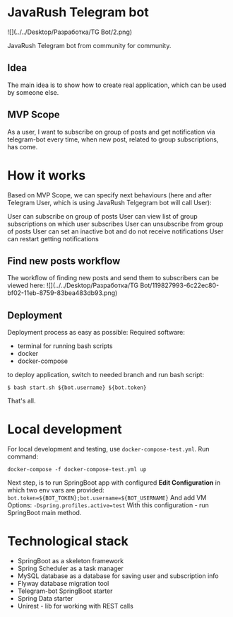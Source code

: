 # JavaRush Telegram bot
![](../../Desktop/Разработка/TG Bot/2.png)

JavaRush Telegram bot from community for community.
## Idea
The main idea is to show how to create real application, which can be used by someone else.
## MVP Scope
As a user, I want to subscribe on group of posts and get notification via telegram-bot every time, when new post, related to group subscriptions, has come.
# How it works
Based on MVP Scope, we can specify next behaviours (here and after Telegram User, which is using JavaRush Telgegram bot will call User):

User can subscribe on group of posts
User can view list of group subscriptions on which user subscribes
User can unsubscribe from group of posts
User can set an inactive bot and do not receive notifications
User can restart getting notifications
## Find new posts workflow
The workflow of finding new posts and send them to subscribers can be viewed here:
![](../../Desktop/Разработка/TG Bot/119827993-6c22ec80-bf02-11eb-8759-83bea483db93.png)
## Deployment
Deployment process as easy as possible:
Required software:
- terminal for running bash scripts
- docker
- docker-compose

to deploy application, switch to needed branch and run bash script:

`$ bash start.sh ${bot.username} ${bot.token}`

That's all.
# Local development
For local development and testing, use `docker-compose-test.yml`.
Run command:
```shell
docker-compose -f docker-compose-test.yml up
``` 
Next step, is to run SpringBoot app with configured **Edit Configuration** in which
two env vars are provided:
`bot.token=${BOT_TOKEN};bot.username=${BOT_USERNAME}`
And add VM Options:
`-Dspring.profiles.active=test`
With this configuration - run SpringBoot main method.

# Technological stack
- SpringBoot as a skeleton framework
- Spring Scheduler as a task manager
- MySQL database as a database for saving user and subscription info
- Flyway database migration tool
- Telegram-bot SpringBoot starter
- Spring Data starter
- Unirest - lib for working with REST calls